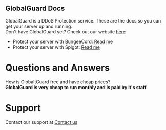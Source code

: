 ## GlobalGuard Docs
GlobalGuard is a DDoS Protection service. These are the docs so you can get your server up and running.
<br>
Don't have GlobalGuard yet? Check out our website <a href="https://globalguard.github.io/wiki/">here</a>
<br>
* Protect your server with BungeeCord: <a href="https://globalguard.github.io/wiki/">Read me</a>
* Protect your server with Spigot: <a href="https://globalguard.github.io/wiki/">Read me</a>
# Questions and Answers
How is GlobaltGuard free and have cheap prices?
<br>
**GlobalGuard is very cheap to run monthly and is paid by it's staff.**

# Support
Contact our support at <a href="">Contact us</a>
